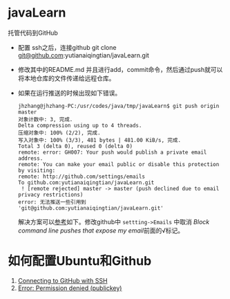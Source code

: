 # javaLearn
托管代码到GitHub

- 配置 ssh之后，连接github
  git clone git@github.com:yutianaiqingtian/javaLearn.git

- 修改其中的README.md 并且进行add，commit命令，然后通过push就可以将本地仓库的文件传递给远程仓库。

- 如果在运行推送的时候出现如下错误。

  ```
  jhzhang@jhzhang-PC:/usr/codes/java/tmp/javaLearn$ git push origin master 
  对象计数中: 3, 完成.
  Delta compression using up to 4 threads.
  压缩对象中: 100% (2/2), 完成.
  写入对象中: 100% (3/3), 481 bytes | 481.00 KiB/s, 完成.
  Total 3 (delta 0), reused 0 (delta 0)
  remote: error: GH007: Your push would publish a private email address.
  remote: You can make your email public or disable this protection by visiting:
  remote: http://github.com/settings/emails
  To github.com:yutianaiqingtian/javaLearn.git
   ! [remote rejected] master -> master (push declined due to email privacy restrictions)
  error: 无法推送一些引用到 'git@github.com:yutianaiqingtian/javaLearn.git'
  ```

  解决方案可以[参考](https://www.jianshu.com/p/400dbf77f6cf)如下。修改github中 `settting->Emails` 中取消 *Block command line pushes that expose my email*前面的√标记。


# 如何配置Ubuntu和Github

1.  [Connecting to GitHub with SSH](https://help.github.com/articles/connecting-to-github-with-ssh/)
2. [Error: Permission denied (publickey)](https://help.github.com/articles/error-permission-denied-publickey/)

